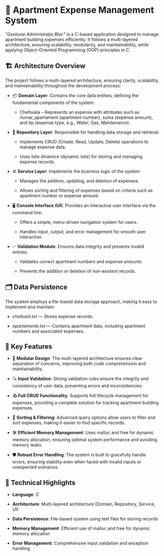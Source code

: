 # 🏢 Apartment Expense Management System

*"Gestiune Administrație Bloc"* is a C-based application designed to manage apartment building expenses efficiently. It follows a multi-layered architecture, ensuring scalability, modularity, and maintainability, while applying Object-Oriented Programming (OOP) principles in C.


## 🏗️ Architecture Overview

The project follows a multi-layered architecture, ensuring clarity, scalability, and maintainability throughout the development process:

-  📦 **Domain Layer**: Contains the core data entities, defining the fundamental components of the system:

      -  Cheltuiala – Represents an expense with attributes such as numar_apartament (apartment number), suma (expense amount), and tip (expense type, e.g., Water, Gas, Maintenance).

-  💾 **Repository Layer**: Responsible for handling data storage and retrieval:

      -  Implements CRUD (Create, Read, Update, Delete) operations to manage expense data.

      -  Uses liste dinamice (dynamic lists) for storing and managing expense records.

-  ⚙️ **Service Layer**: Implements the business logic of the system:

      -  Manages the addition, updating, and deletion of expenses.

      -  Allows sorting and filtering of expenses based on criteria such as apartment number or expense amount.

-  🖥️ **Console Interface (UI)**: Provides an interactive user interface via the command line:

      -  Offers a simple, menu-driven navigation system for users.

      -  Handles input, output, and error management for smooth user interaction.

-  ✅ **Validation Module**: Ensures data integrity and prevents invalid entries:

      -  Validates correct apartment numbers and expense amounts.

      -  Prevents the addition or deletion of non-existent records.

## 🗂️ Data Persistence
The system employs a file-based data storage approach, making it easy to implement and maintain:

-  *cheltuieli.txt* — Stores expense records.

-  *apartamente.txt* — Contains apartment data, including apartment numbers and associated expenses.

## 🌟 Key Features
-  🎯 **Modular Design**: The multi-layered architecture ensures clear separation of concerns, improving both code comprehension and maintainability.

-  🔍 **Input Validation**: Strong validation rules ensure the integrity and consistency of user data, preventing errors and inconsistencies.

-  📤 **Full CRUD Functionality**: Supports full lifecycle management for expenses, providing a complete solution for tracking apartment building expenses.

-  📑 **Sorting & Filtering**: Advanced query options allow users to filter and sort expenses, making it easier to find specific records.

-  🛠️ **Efficient Memory Management**: Uses malloc and free for dynamic memory allocation, ensuring optimal system performance and avoiding memory leaks.

-  🛡️ **Robust Error Handling**: The system is built to gracefully handle errors, ensuring stability even when faced with invalid inputs or unexpected scenarios.

## 🔬 Technical Highlights
-  **Language**: C

-  **Architecture**: Multi-layered architecture (Domain, Repository, Service, UI)

-  **Data Persistence**: File-based system using text files for storing records

-  **Memory Management**: Efficient use of malloc and free for dynamic memory allocation

-  **Error Management**: Comprehensive input validation and exception handling



